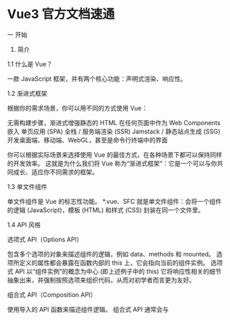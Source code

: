 # Vue3 官方文档速通

一 开始

1. 简介

1.1 什么是 Vue？

一款 JavaScript 框架，并有两个核心功能：声明式渲染、响应性。

1.2 渐进式框架

根据你的需求场景，你可以用不同的方式使用 Vue：

无需构建步骤，渐进式增强静态的 HTML
在任何页面中作为 Web Components 嵌入
单页应用 (SPA)
全栈 / 服务端渲染 (SSR)
Jamstack / 静态站点生成 (SSG)
开发桌面端、移动端、WebGL，甚至是命令行终端中的界面

你可以根据实际场景来选择使用 Vue 的最佳方式，在各种场景下都可以保持同样的开发效率。
这就是为什么我们将 Vue 称为“渐进式框架”：它是一个可以与你共同成长、适应你不同需求的框架。

1.3 单文件组件

单文件组件是 Vue 的标志性功能。
\*.vue、SFC 就是单文件组件：会将一个组件的逻辑 (JavaScript)，模板 (HTML) 和样式 (CSS) 封装在同一个文件里。

1.4 API 风格

选项式 API（Options API）

包含多个选项的对象来描述组件的逻辑，例如 data、methods 和 mounted。
选项所定义的属性都会暴露在函数内部的 this 上，它会指向当前的组件实例。
选项式 API 以“组件实例”的概念为中心 (即上述例子中的 this)
它将响应性相关的细节抽象出来，并强制按照选项来组织代码，从而对初学者而言更为友好。

组合式 API（Composition API）

使用导入的 API 函数来描述组件逻辑。
组合式 API 通常会与 <script setup> 搭配使用。<script setup> 中的导入和顶层变量/函数都能够在模板中直接使用。
组合式 API 的核心思想是直接在函数作用域内定义响应式状态变量，并将从多个函数中得到的状态组合起来处理复杂问题。
这种形式更加自由，也需要你对 Vue 的响应式系统有更深的理解才能高效使用。相应的，它的灵活性也使得组织和重用逻辑的模式变得更加强大。

综上：两种 API 是同一个底层系统所提供的两套不同的接口。选项式 API 是在组合式 API 的基础上实现的！

2. 快速上手

2.1 创建一个 Vue 应用

这一指令将会安装并执行 create-vue，它是 Vue 官方的项目脚手架工具。

```js
npm create vue@latest
```

2.2 通过 CDN 使用 Vue

通过 CDN 使用 Vue 时，不涉及“构建步骤”。这使得设置更加简单，并且可以用于增强静态的 HTML 或与后端框架集成。但是，你将无法使用单文件组件 (SFC) 语法。

下面的链接使用了全局构建版本的 Vue，该版本的所有顶层 API 都以属性的形式暴露在了全局的 Vue 对象上。这里有一个使用全局构建版本的例子：

```html
<script src="https://unpkg.com/vue@3/dist/vue.global.js"></script>

<div id="app">{{ message }}</div>

<script>
  const { createApp, ref } = Vue;

  createApp({
    setup() {
      const message = ref("Hello vue!");
      return {
        message,
      };
    },
  }).mount("#app");
</script>
```

在本文档的其余部分我们使用的主要是 ES 模块语法。现代浏览器大多都已原生支持 ES 模块。因此我们可以像这样通过 CDN 以及原生 ES 模块使用 Vue：

```html
<div id="app">{{ message }}</div>

<script type="module">
  import {
    createApp,
    ref,
  } from "https://unpkg.com/vue@3/dist/vue.esm-browser.js";

  createApp({
    setup() {
      const message = ref("Hello Vue!");
      return {
        message,
      };
    },
  }).mount("#app");
</script>
```

我们可以使用导入映射表 (Import Maps) 来告诉浏览器如何定位到导入的 vue：

```html
<script type="importmap">
  {
    "imports": {
      "vue": "https://unpkg.com/vue@3/dist/vue.esm-browser.js"
    }
  }
</script>

<div id="app">{{ message }}</div>

<script type="module">
  import { createApp, ref } from "vue";

  createApp({
    setup() {
      const message = ref("Hello Vue!");
      return {
        message,
      };
    },
  }).mount("#app");
</script>
```

随着对这份指南的逐步深入，我们可能需要将代码分割成单独的 JavaScript 文件，以便更容易管理。例如：

```html
<!-- index.html -->
<div id="app"></div>

<script type="module">
  import { createApp } from "vue";
  import MyComponent from "./my-component.js";

  createApp(MyComponent).mount("#app");
</script>
```

```js
// my-component.js
import { ref } from "vue";
export default {
  setup() {
    const count = ref(0);
    return { count };
  },
  template: `<div>count is {{ count }}</div>`,
};
```

注意：直接点击 index.html，会抛出错误，因为 ES 模块不能通过 file:// 协议工作。由于安全原因，ES 模块只能通过 http:// 协议工作。要启动一个本地的 HTTP 服务器，请先安装 Node.js，然后通过命令行在 HTML 文件所在文件夹下运行 npx serve。

二 基础

1. 创建一个 Vue 应用

1.1 应用实例

每个 Vue 应用都是通过 createApp 函数创建一个新的 应用实例：

```js
import { createApp } from "vue";

const app = createApp({
  /* 根组件选项 */
});
```

1.2 根组件

我们传入 createApp 的对象实际上是一个组件，每个应用都需要一个“根组件”，其他组件将作为其子组件。

```js
import { createApp } from "vue";
// 从一个单文件组件中导入根组件
import App from "./App.vue";

const app = createApp(App);
```

1.3 挂载应用

应用实例必须在调用了 .mount() 方法后才会渲染出来。该方法接收一个“容器”参数，可以是一个实际的 DOM 元素或是一个 CSS 选择器字符串：

```html
<div id="app"></div>
```

.mount() 方法应该始终在整个应用配置和资源注册完成后被调用。同时请注意，不同于其他资源注册方法，它的返回值是根组件实例而非应用实例。

```js
app.mount("#app");
```

根组件的模板通常是组件本身的一部分，但也可以直接通过在挂载容器内编写模板来单独提供：

当根组件没有设置 template 选项时，Vue 将自动使用容器的 innerHTML 作为模板。

DOM 内模板通常用于无构建步骤的 Vue 应用程序。它们也可以与服务器端框架一起使用，其中根模板可能是由服务器动态生成的。

```html
<div id="app">
  <button @click="count++">{{ count }}</button>
</div>
```

```js
import { createApp } from "vue";

const app = createApp({
  data() {
    return {
      count: 0,
    };
  },
});

app.mount("#app");
```

1.4 应用配置

应用实例会暴露一个 .config 对象允许我们配置一些应用级的选项，例如定义一个应用级的错误处理器，用来捕获所有子组件上的错误：

```js
app.config.errorHandler = (err) => {
  /* 处理错误 */
};
```

应用实例还提供了一些方法来注册应用范围内可用的资源，例如注册一个组件：

```js
app.component("TodoDeleteButton", TodoDeleteButton);
```

一个用于注册能够被应用内所有组件实例访问到的全局属性的对象。

```js
app.config.globalProperties.msg = "hello";
```

这使得 msg 在应用的任意组件模板上都可用，并且也可以通过任意组件实例的 this 访问到：

```js
export default {
  mounted() {
    console.log(this.msg); // 'hello'
  },
};
```

注意：确保在挂载应用实例之前完成所有应用配置！

1.5 多个应用实例

应用实例并不只限于一个。createApp API 允许你在同一个页面中创建多个共存的 Vue 应用，而且每个应用都拥有自己的用于配置和全局资源的作用域。

```js
const app1 = createApp({
  /* ... */
});
app1.mount("#container-1");

const app2 = createApp({
  /* ... */
});
app2.mount("#container-2");
```

2. 模板语法

我们能够声明式地将其组件实例的数据绑定到呈现的 DOM 上。
在底层机制中，Vue 会将模板编译成高度优化的 JavaScript 代码。结合响应式系统，当应用状态变更时，Vue 能够智能地推导出需要重新渲染的组件的最少数量，并应用最少的 DOM 操作。

2.1 文本插值

最基本的数据绑定形式是文本插值，它使用的是“Mustache”语法 (即双大括号)：

双大括号标签会被替换为相应组件实例中 msg 属性的值。

```html
<span>Message: {{ msg }}</span>
```

2.2 原始 HTML

双大括号会将数据解释为纯文本，而不是 HTML。若想插入 HTML，你需要使用 v-html 指令：

这里看到的 v-html attribute 被称为一个指令。指令由 v- 作为前缀，表明它们是一些由 Vue 提供的特殊 attribute，它们将为渲染的 DOM 应用特殊的响应式行为。

```html
<p>Using text interpolation: {{ rawHtml }}</p>
<p>Using v-html directive: <span v-html="rawHtml"></span></p>
```

安全警告：在网站上动态渲染任意 HTML 是非常危险的，因为这非常容易造成 XSS 漏洞。请仅在内容安全可信时再使用 v-html，并且永远不要使用用户提供的 HTML 内容。

2.3 Attribute 绑定

想要响应式地绑定一个 attribute，应该使用 v-bind 指令：

```html
<div v-bind:id="dynamicId"></div>
```

因为 v-bind 非常常用，所以提供了特定的简写语法：

```html
<div :id="dynamicId"></div>
```

布尔型 attribute 依据 true / false 值来决定 attribute 是否应该存在于该元素上。disabled 就是最常见的例子之一。

当 isButtonDisabled 为真值或一个空字符串 (即 <button disabled="">) 时，元素会包含这个 disabled attribute。而当其为其他假值时 attribute 将被忽略。

```html
<button :disabled="isButtonDisabled">Button</button>
```

动态绑定多个值

```js
const objectOfAttrs = {
  id: "container",
  class: "wrapper",
};
```

通过不带参数的 v-bind，你可以将它们绑定到单个元素上：

```html
<div v-bind="objectOfAttrs"></div>
```

2.4 使用 JavaScript 表达式

数据绑定都支持完整的 JavaScript 表达式，也就是一段能够被求值的 JavaScript 代码。一个简单的判断方法是是否可以合法地写在 return 后面。

```js
{{ number + 1 }}

{{ ok ? 'YES' : 'NO' }}

{{ message.split('').reverse().join('') }}

<div :id="`list-${id}`"></div>
```

可以在绑定的表达式中使用一个组件暴露的方法：

```html
<time :title="toTitleDate(date)" :datetime="date">
  {{ formatDate(date) }}
</time>
```

提示：绑定在表达式中的方法在组件每次更新时都会被重新调用，因此不应该产生任何副作用，比如改变数据或触发异步操作。

2.5 指令 Directives

指令是带有 v- 前缀的特殊 attribute。
指令 attribute 的期望值为一个 JavaScript 表达式 (除了 v-for、v-on 和 v-slot 例外)。一个指令的任务是在其表达式的值变化时响应式地更新 DOM。
以 v-if 为例：v-if 指令会基于表达式 seen 的值的真假来移除/插入该 <p> 元素

```html
<p v-if="seen">Now you see me</p>
```

某些指令会需要一个“参数”，在指令名后通过一个冒号隔开做标识。

```html
<a v-bind:href="url"> ... </a>

<!-- 简写 -->
<a :href="url"> ... </a>
```

另一个例子是 v-on 指令，它将监听 DOM 事件：这里的参数是要监听的事件名称

```html
<a v-on:click="doSomething"> ... </a>

<!-- 简写 -->
<a @click="doSomething"> ... </a>
```

同样在指令参数上也可以使用一个 JavaScript 表达式，需要包含在一对方括号内：

```html
<!--
注意，参数表达式有一些约束，
参见下面“动态参数值的限制”与“动态参数语法的限制”章节的解释
-->
<a v-bind:[attributeName]="url"> ... </a>

<!-- 简写 -->
<a :[attributeName]="url"> ... </a>
```

将一个函数绑定到动态的事件名称上：

```html
<a v-on:[eventName]="doSomething"> ... </a>

<!-- 简写 -->
<a @[eventName]="doSomething"></a>
```

修饰符是以点开头的特殊后缀，表明指令需要以一些特殊的方式被绑定。
如 .prevent 修饰符会告知 v-on 指令对触发的事件调用 event.preventDefault()：

```html
<form @submit.prevent="onSubmit">...</form>
```

3. 响应式基础

3.1 声明响应式状态

在组合式 API 中，推荐使用 ref() 函数来声明响应式状态：

```js
import { ref } from "vue";

const count = ref(0);
```

ref() 接收参数，并将其包裹在一个带有 .value 属性的 ref 对象中返回：

```js
const count = ref(0);

console.log(count); // { value: 0 }
console.log(count.value); // 0

count.value++;
console.log(count.value); // 1
```

要在组件模板中访问 ref，请从组件的 setup() 函数中声明并返回它们：

```js
import { ref } from "vue";

export default {
  setup() {
    const count = ref(0);

    function increment() {
      // 在 JavaScript 中需要 .value
      count.value++;
    }

    // 不要忘记同时暴露 increment 函数
    return {
      count,
      increment,
    };
  },
};
```

在模板中使用 ref 时，我们不需要附加 .value。ref 会自动解包 (有一些注意事项)。

你也可以直接在事件监听器中改变一个 ref：

```html
<button @click="count++">{{ count }}</button>
```

在 setup() 函数中手动暴露大量的状态和方法非常繁琐。幸运的是，我们可以通过使用单文件组件 (SFC) 来避免这种情况。我们可以使用 <script setup> 来大幅度地简化代码：

```vue
<script setup>
import { ref } from "vue";

const count = ref(0);

function increment() {
  count.value++;
}
</script>

<template>
  <button @click="increment">
    {{ count }}
  </button>
</template>
```

为什么我们需要使用带有 .value 的 ref，而不是普通的变量？需要了解 Vue 的响应式系统是如何工作的。

.value 属性给予了 Vue 一个机会来检测 ref 何时被访问或修改。在其内部，Vue 在它的 getter 中执行追踪，在它的 setter 中执行触发。从概念上讲，你可以将 ref 看作是一个像这样的对象：

另一个 ref 的好处是，与普通变量不同，你可以将 ref 传递给函数，同时保留对最新值和响应式连接的访问。

```js
// 伪代码，不是真正的实现
const myRef = {
  _value: 0,
  get value() {
    track();
    return this._value;
  },
  set value(newValue) {
    this._value = newValue;
    trigger();
  },
};
```

Ref 会使它的值具有深层响应性。这意味着即使改变嵌套对象或数组时，变化也会被检测到：

提示：也可以通过 shallow ref 来放弃深层响应性。对于浅层 ref，只有 .value 的访问会被追踪。浅层 ref 可以用于避免对大型数据的响应性开销来优化性能、或者有外部库管理其内部状态的情况。

```js
import { ref } from "vue";

const obj = ref({
  nested: { count: 0 },
  arr: ["foo", "bar"],
});

function mutateDeeply() {
  // 以下都会按照期望工作
  obj.value.nested.count++;
  obj.value.arr.push("baz");
}
```

DOM 更新时机

当你修改响应式状态时，DOM 会被自动更新。但 DOM 更新不是同步的。Vue 会在“next tick”更新周期中缓冲所有状态的修改，以确保不管进行了多少次状态修改，每个组件都只会被更新一次。

要等待 DOM 更新完成后再执行额外的代码，可以使用 nextTick() 全局 API：

```js
import { nextTick } from "vue";

async function increment() {
  count.value++;
  await nextTick();
  // 现在 DOM 已经更新了
}
```

3.2 reactive()

响应式对象是 JavaScript 代理，其行为就和普通对象一样。不同的是，Vue 能够拦截对响应式对象所有属性的访问和修改，以便进行依赖追踪和触发更新。

reactive() 将深层地转换对象：当访问嵌套对象时，它们也会被 reactive() 包装。当 ref 的值是一个对象时，ref() 也会在内部调用它。与浅层 ref 类似，这里也有一个 shallowReactive() API 可以选择退出深层响应性。

值得注意的是，reactive() 返回的是一个原始对象的 Proxy，它和原始对象是不相等的：

```js
const raw = {};
const proxy = reactive(raw);

// 代理对象和原始对象不是全等的
console.log(proxy === raw); // false
```

为保证访问代理的一致性，对同一个原始对象调用 reactive() 会总是返回同样的代理对象，而对一个已存在的代理对象调用 reactive() 会返回其本身：

```js
// 在同一个对象上调用 reactive() 会返回相同的代理
console.log(reactive(raw) === proxy); // true

// 在一个代理上调用 reactive() 会返回它自己
console.log(reactive(proxy) === proxy); // true
```

这个规则对嵌套对象也适用。依靠深层响应性，响应式对象内的嵌套对象依然是代理：

```js
const proxy = reactive({});

const raw = {};
proxy.nested = raw;

console.log(proxy.nested === raw); // false
```

reactive() API 有一些局限性,由于这些限制，我们建议使用 ref() 作为声明响应式状态的主要 API。

有限的值类型：它只能用于对象类型 (对象、数组和如 Map、Set 这样的集合类型)。它不能持有如 string、number 或 boolean 这样的原始类型。

不能替换整个对象：由于 Vue 的响应式跟踪是通过属性访问实现的，因此我们必须始终保持对响应式对象的相同引用。这意味着我们不能轻易地“替换”响应式对象，因为这样的话与第一个引用的响应性连接将丢失：

```js
let state = reactive({ count: 0 });

// 上面的 ({ count: 0 }) 引用将不再被追踪
// (响应性连接已丢失！)
state = reactive({ count: 1 });
```

对解构操作不友好：当我们将响应式对象的原始类型属性解构为本地变量时，或者将该属性传递给函数时，我们将丢失响应性连接：

```js
const state = reactive({ count: 0 });

// 当解构时，count 已经与 state.count 断开连接
let { count } = state;
// 不会影响原始的 state
count++;

// 该函数接收到的是一个普通的数字
// 并且无法追踪 state.count 的变化
// 我们必须传入整个对象以保持响应性
callSomeFunction(state.count);
```

3.3 额外的 ref 解包细节

一个 ref 会在作为响应式对象的属性被访问或修改时自动解包。换句话说，它的行为就像一个普通的属性：

```js
const count = ref(0);
const state = reactive({
  count,
});

console.log(state.count); // 0

state.count = 1;
console.log(count.value); // 1
```

如果将一个新的 ref 赋值给一个关联了已有 ref 的属性，那么它会替换掉旧的 ref：

```js
const otherCount = ref(2);

state.count = otherCount;
console.log(state.count); // 2
// 原始 ref 现在已经和 state.count 失去联系
console.log(count.value); // 1
```

与 reactive 对象不同的是，当 ref 作为响应式数组或原生集合类型(如 Map) 中的元素被访问时，它不会被解包：

```js
const books = reactive([ref("Vue 3 Guide")]);
// 这里需要 .value
console.log(books[0].value);

const map = reactive(new Map([["count", ref(0)]]));
// 这里需要 .value
console.log(map.get("count").value);
```

在模板渲染上下文中，只有顶级的 ref 属性才会被解包。

在下面的例子中，count 和 object 是顶级属性，但 object.id 不是：

```js
const count = ref(0);
const object = { id: ref(1) };
```

这个表达式按预期工作：

```html
{{ count + 1 }}
```

但这个不会

```html
{{ object.id + 1 }}
<!-- [object Object]1 -->
```

另一个需要注意的点是，如果 ref 是文本插值的最终计算值 (即 {{ }} 标签)，那么它将被解包，因此以下内容将渲染为 1：

```html
{{ object.id }}
<!-- 等价于 {{ object.id.value }}。 -->
```

4. 计算属性

4.1 基础示例

使用计算属性来描述依赖响应式状态的复杂逻辑。

computed() 方法期望接收一个 getter 函数，返回值为一个计算属性 ref。示例：

```vue
<script setup>
import { reactive, computed } from "vue";

const author = reactive({
  name: "John Doe",
  books: [
    "Vue 2 - Advanced Guide",
    "Vue 3 - Basic Guide",
    "Vue 4 - The Mystery",
  ],
});

// 一个计算属性 ref
const publishedBooksMessage = computed(() => {
  return author.books.length > 0 ? "Yes" : "No";
});
</script>

<template>
  <p>Has published books:</p>
  <span>{{ publishedBooksMessage }}</span>
</template>
```

4.2 计算属性缓存 vs 方法

计算属性值会基于其响应式依赖被缓存。相比之下，方法调用总是会在重渲染发生时再次执行函数。

这也解释了为什么下面的计算属性永远不会更新，因为 Date.now() 并不是一个响应式依赖：

```js
const now = computed(() => Date.now());
```

4.3 可写计算属性

计算属性默认是只读的。可以通过同时提供 getter 和 setter 来创建：

```vue
<script setup>
import { ref, computed } from "vue";

const firstName = ref("John");
const lastName = ref("Doe");

const fullName = computed({
  // getter
  get() {
    return firstName.value + " " + lastName.value;
  },
  // setter
  set(newValue) {
    // 注意：我们这里使用的是解构赋值语法
    [firstName.value, lastName.value] = newValue.split(" ");
  },
});
</script>
```

4.4 最佳实践

计算属性的 getter 应只做计算而没有任何其他的副作用，这一点非常重要，请务必牢记。举例来说，不要在 getter 中做异步请求或者更改 DOM！

计算属性返回的值是派生状态。可以把它看作是一个“临时快照”，每当源状态发生变化时，就会创建一个新的快照。更改快照是没有意义的，因此计算属性的返回值应该被视为只读的，并且永远不应该被更改——应该更新它所依赖的源状态以触发新的计算。

5. 类与样式绑定

5.1 绑定 HTML class

我们可以给 :class (v-bind:class 的缩写) 传递一个对象来动态切换 class：

```html
<div :class="{ active: isActive }"></div>
```

绑定的对象并不一定需要写成内联字面量的形式，也可以直接绑定一个对象：

```js
const classObject = reactive({
  active: true,
  "text-danger": false,
});
```

```vue
<div :class="classObject"></div>
```

我们可以给 :class 绑定一个数组来渲染多个 CSS class：

```js
const activeClass = ref("active");
const errorClass = ref("text-danger");
```

```vue
<div :class="[activeClass, errorClass]"></div>
```

如果你也想在数组中有条件地渲染某个 class，你可以使用三元表达式：

```vue
<div :class="[isActive ? activeClass : '', errorClass]"></div>
<!-- 等于 -->
<div :class="[{ active: isActive }, errorClass]"></div>
```

如果你的组件有多个根元素，你将需要指定哪个根元素来接收这个 class。你可以通过组件的 $attrs 属性来实现指定：

```vue
<!-- MyComponent 模板使用 $attrs 时 -->
<p :class="$attrs.class">Hi!</p>
<span>This is a child component</span>
```

```vue
<MyComponent class="baz" />
```

```vue
<p class="baz">Hi!</p>
<span>This is a child component</span>
```

5.2 绑定内联样式

:style 支持绑定 JavaScript 对象值，对应的是 HTML 元素的 style 属性：

```js
const activeColor = ref("red");
const fontSize = ref(30);
```

```vue
<div :style="{ color: activeColor, fontSize: fontSize + 'px' }"></div>
```

直接绑定一个样式对象通常是一个好主意，这样可以使模板更加简洁：

```js
const styleObject = reactive({
  color: "red",
  fontSize: "13px",
});
```

```vue
<div :style="styleObject"></div>
```

我们还可以给 :style 绑定一个包含多个样式对象的数组。这些对象会被合并后渲染到同一元素上：

```vue
<div :style="[baseStyles, overridingStyles]"></div>
```

6. 条件渲染

6.1 v-if、v-else、v-else-if

v-if 指令用于条件性地渲染一块内容。这块内容只会在指令的表达式返回真值时才被渲染。

```vue
<h1 v-if="awesome">Vue is awesome!</h1>
```

你也可以使用 v-else 为 v-if 添加一个“else 区块”。

一个 v-else 元素必须跟在一个 v-if 或者 v-else-if 元素后面，否则它将不会被识别。

```vue
<button @click="awesome = !awesome">Toggle</button>

<h1 v-if="awesome">Vue is awesome!</h1>
<h1 v-else>Oh no 😢</h1>
```

v-else-if 提供的是相应于 v-if 的“else if 区块”。它可以连续多次重复使用：

和 v-else 类似，一个使用 v-else-if 的元素必须紧跟在一个 v-if 或一个 v-else-if 元素后面。

```vue
<div v-if="type === 'A'">
  A
</div>
<div v-else-if="type === 'B'">
  B
</div>
<div v-else-if="type === 'C'">
  C
</div>
<div v-else>
  Not A/B/C
</div>
```

如果我们想要切换不止一个元素呢？在这种情况下我们可以在一个 <template> 元素上使用 v-if，这只是一个不可见的包装器元素，最后渲染的结果并不会包含这个 <template> 元素。

v-else 和 v-else-if 也可以在 <template> 上使用。

```vue
<template v-if="ok">
  <h1>Title</h1>
  <p>Paragraph 1</p>
  <p>Paragraph 2</p>
</template>
```

6.2 v-show

另一个可以用来按条件显示一个元素的指令是 v-show。其用法基本一样。

不同之处在于 v-show 会在 DOM 渲染中保留该元素；v-show 仅切换了该元素上名为 display 的 CSS 属性。

v-show 不支持在 <template> 元素上使用，也不能和 v-else 搭配使用。

6.3 v-if vs v-show

v-if 是“真实的”按条件渲染，因为它确保了在切换时，条件区块内的事件监听器和子组件都会被销毁与重建。

v-if 也是惰性的：如果在初次渲染时条件值为 false，则不会做任何事。条件区块只有当条件首次变为 true 时才被渲染。

相比之下，v-show 简单许多，元素无论初始条件如何，始终会被渲染，只有 CSS display 属性会被切换。

总的来说，v-if 有更高的切换开销，而 v-show 有更高的初始渲染开销。因此，如果需要频繁切换，则使用 v-show 较好；如果在运行时绑定条件很少改变，则 v-if 会更合适。

6.3 v-if 和 v-for

同时使用 v-if 和 v-for 是不推荐的，因为这样二者的优先级不明显。

当 v-if 和 v-for 同时存在于一个元素上的时候，v-if 会首先被执行。

7. 列表渲染

7.1 v-for

使用 v-for 指令基于一个数组来渲染一个列表。

```js
const parentMessage = ref("Parent");
const items = ref([{ message: "Foo" }, { message: "Bar" }]);
```

```vue
<li v-for="(item, index) in items">
  {{ parentMessage }} - {{ index }} - {{ item.message }}
</li>
```

你也可以使用 of 作为分隔符来替代 in，这更接近 JavaScript 的迭代器语法：

```vue
<div v-for="item of items"></div>
```

7.2 v-for 与对象

你也可以使用 v-for 来遍历一个对象的所有属性。遍历的顺序会基于对该对象调用 Object.keys() 的返回值来决定。

```js
const myObject = reactive({
  title: "How to do lists in Vue",
  author: "Jane Doe",
  publishedAt: "2016-04-10",
});
```

```vue
<!-- 第二个参数表示属性名,第三个参数表示位置索引 -->
<li v-for="(value, key, index) in myObject">
  {{ index }}. {{ key }}: {{ value }}
</li>
```

7.3 在 v-for 里使用范围值

v-for 可以直接接受一个整数值。在这种用例中，会将该模板基于 1...n 的取值范围重复多次。

注意此处 n 的初值是从 1 开始而非 0。

```vue
<span v-for="n in 10">{{ n }}</span>
```

7.4 <template> 上的 v-for

```html
<ul>
  <template v-for="item in items">
    <li>{{ item.msg }}</li>
    <li class="divider" role="presentation"></li>
  </template>
</ul>
```

7.5 v-for 与 v-if

当它们同时存在于一个节点上时，v-if 比 v-for 的优先级更高。这意味着 v-if 的条件将无法访问到 v-for 作用域内定义的变量别名：

```html
<!--
 这会抛出一个错误，因为属性 todo 此时
 没有在该实例上定义
-->
<li v-for="todo in todos" v-if="!todo.isComplete">{{ todo.name }}</li>
```

在外新包装一层 <template> 再在其上使用 v-for 可以解决这个问题 (这也更加明显易读)：

```html
<template v-for="todo in todos">
  <li v-if="!todo.isComplete">{{ todo.name }}</li>
</template>
```

7.6 通过 key 管理状态

Vue 默认按照“就地更新”的策略来更新通过 v-for 渲染的元素列表。当数据项的顺序改变时，Vue 不会随之移动 DOM 元素的顺序，而是就地更新每个元素，确保它们在原本指定的索引位置上渲染。

默认模式是高效的，但只适用于列表渲染输出的结果不依赖子组件状态或者临时 DOM 状态 (例如表单输入值) 的情况。

为了给 Vue 一个提示，以便它可以跟踪每个节点的标识，从而重用和重新排序现有的元素，你需要为每个元素对应的块提供一个唯一的 key attribute。

推荐在任何可行的时候为 v-for 提供一个 key attribute。

key 绑定的值期望是一个基础类型的值，例如字符串或 number 类型。不要用对象作为 v-for 的 key。

```html
<div v-for="item in items" :key="item.id">
  <!-- 内容 -->
</div>
```

7.7 数组变化侦测

Vue 能够侦听响应式数组的变更方法，并在它们被调用时触发相关的更新。这些变更方法包括：push()，pop()，shift()，unshift()，splice()，sort()，reverse()。

不可变 (immutable) 方法，例如 filter()，concat() 和 slice()，这些都不会更改原数组，而总是返回一个新数组。

7.8 展示过滤或排序后的结果

有时，我们希望显示数组经过过滤或排序后的内容，而不实际变更或重置原始数据。在这种情况下，你可以创建返回已过滤或已排序数组的计算属性。

```js
const numbers = ref([1, 2, 3, 4, 5]);

const evenNumbers = computed(() => {
  return numbers.value.filter((n) => n % 2 === 0);
});
```

```html
<li v-for="n in evenNumbers">{{ n }}</li>
```

8. 事件处理

8.1 监听事件

使用 v-on 指令 (简写为 @) 来监听 DOM 事件

内联事件处理器：事件被触发时执行的内联 JavaScript 语句 (与 onclick 类似)。

方法事件处理器：一个指向组件上定义的方法的属性名或是路径。

8.2 内联事件处理器

```js
const count = ref(0);
```

```html
<button @click="count++">Add 1</button>
```

8.3 方法事件处理器

```js
const name = ref("Vue.js");

function greet(event) {
  alert(`Hello ${name.value}!`);
  // `event` 是 DOM 原生事件
  if (event) {
    alert(event.target.tagName);
  }
}
```

```html
<!-- `greet` 是上面定义过的方法名 -->
<button @click="greet">Greet</button>
```

模板编译器会通过检查 v-on 的值是否是合法的 JavaScript 标识符或属性访问路径来断定是何种形式的事件处理器。举例来说，foo、foo.bar 和 foo['bar'] 会被视为方法事件处理器，而 foo() 和 count++ 会被视为内联事件处理器。

8.4 在内联处理器中调用方法

允许我们向方法传入自定义参数以代替原生事件：

```js
function say(message) {
  alert(message);
}
```

```html
<button @click="say('hello')">Say hello</button>
<button @click="say('bye')">Say bye</button>
```

8.5 在内联事件处理器中访问事件参数

在内联事件处理器中访问原生 DOM 事件。向该处理器方法传入一个特殊的 $event 变量，或者使用内联箭头函数：

```html
<!-- 使用特殊的 $event 变量 -->
<button @click="warn('Form cannot be submitted yet.', $event)">Submit</button>

<!-- 使用内联箭头函数 -->
<button @click="(event) => warn('Form cannot be submitted yet.', event)">
  Submit
</button>
```

```js
function warn(message, event) {
  // 这里可以访问原生事件
  if (event) {
    event.preventDefault();
  }
  alert(message);
}
```

8.6 事件修饰符

在处理事件时调用 event.preventDefault() 或 event.stopPropagation() 是很常见的。尽管我们可以直接在方法内调用，但如果方法能更专注于数据逻辑而不用去处理 DOM 事件的细节会更好。

为解决这一问题，Vue 为 v-on 提供了事件修饰符。修饰符是用 . 表示的指令后缀，包含以下这些：.stop，.prevent，.self，.capture，.once，.passive

```html
<!-- 单击事件将停止传递 -->
<a @click.stop="doThis"></a>

<!-- 提交事件将不再重新加载页面 -->
<form @submit.prevent="onSubmit"></form>

<!-- 修饰语可以使用链式书写 -->
<a @click.stop.prevent="doThat"></a>

<!-- 也可以只有修饰符 -->
<form @submit.prevent></form>

<!-- 仅当 event.target 是元素本身时才会触发事件处理器 -->
<!-- 例如：事件处理器不来自子元素 -->
<div @click.self="doThat">...</div>
```

.capture、.once 和 .passive 修饰符与原生 addEventListener 事件相对应：

```html
<!-- 添加事件监听器时，使用 `capture` 捕获模式 -->
<!-- 例如：指向内部元素的事件，在被内部元素处理前，先被外部处理 -->
<div @click.capture="doThis">...</div>

<!-- 点击事件最多被触发一次 -->
<a @click.once="doThis"></a>

<!-- 滚动事件的默认行为 (scrolling) 将立即发生而非等待 `onScroll` 完成 -->
<!-- 以防其中包含 `event.preventDefault()` -->
<!-- .passive 修饰符一般用于触摸事件的监听器，可以用来改善移动端设备的滚屏性能。 -->
<div @scroll.passive="onScroll">...</div>
```

8.7 按键修饰符

.enter，.tab，.delete (捕获“Delete”和“Backspace”两个按键)，.esc，.space，.up，.down，.left，.right

```html
<!-- 仅在 `key` 为 `Enter` 时调用 `submit` -->
<input @keyup.enter="submit" />
```

9.  表单输入绑定

前端处理表单时，手动连接值绑定和更改事件监听器可能会很麻烦：

```html
<input :value="text" @input="event => text = event.target.value" />
```

v-model 指令帮我们简化了这一步骤：

```html
<input v-model="text" />
```

v-model 可根据所使用的元素自动使用对应的 DOM 属性和事件组合：

```docs
文本类型的 <input> 和 <textarea> 元素会绑定 value property 并侦听 input 事件；
<input type="checkbox"> 和 <input type="radio"> 会绑定 checked property 并侦听 change 事件；
<select> 会绑定 value property 并侦听 change 事件。
```

9.1 基本用法

```html
<!-- 文本 -->
<input v-model="message" placeholder="edit me" />

<!-- 多行文本 -->
<textarea v-model="message" placeholder="add multiple lines"></textarea>

<!-- 复选框 -->
<input type="checkbox" id="checkbox" v-model="checked" />

<!-- 单选按钮 -->
<input type="radio" id="one" value="One" v-model="picked" />

<!-- 选择器 -->
<select v-model="selected">
  <option disabled value="">Please select one</option>
  <option>A</option>
  <option>B</option>
  <option>C</option>
</select>
```

9.2 值绑定

```html
<!-- 复选框 -->
<!-- true-value 和 false-value 是 Vue 特有的 attributes，仅支持和 v-model 配套使用。 -->
<input type="checkbox" v-model="toggle" true-value="yes" false-value="no" />

<!-- 单选按钮 -->
<!-- pick 会在第一个按钮选中时被设为 first，在第二个按钮选中时被设为 second。 -->
<input type="radio" v-model="pick" :value="first" />
<input type="radio" v-model="pick" :value="second" />

<!-- 选择器选项 -->
<!-- v-model 同样也支持非字符串类型的值绑定！在上面这个例子中，当某个选项被选中，selected 会被设为该对象字面量值 { number: 123 }。 -->
<select v-model="selected">
  <!-- 内联对象字面量 -->
  <option :value="{ number: 123 }">123</option>
</select>
```

9.3 修饰符

```html
<!-- .lazy -->
<!-- 在 "change" 事件后同步更新而不是 "input" -->
<input v-model.lazy="msg" />

<!-- .number -->
<!-- 让用户输入自动转换为数字 -->
<input v-model.number="age" />

<!-- .trim -->
<!-- 默认自动去除用户输入内容中两端的空格 -->
<input v-model.trim="msg" />
```

10. 生命周期

Vue 组件实例在创建时的初始化步骤，比如数据侦听，编译模板，挂载实例到 DOM，以及在数据改变时更新 DOM。
在此过程中，它也会运行被称为生命周期钩子的函数，让开发者有机会在特定阶段运行自己的代码。

10.1 注册周期钩子

最常用的是 onMounted、onUpdated 和 onUnmounted

```html
<script setup>
  import { onMounted, onUpdated, onUnmounted } from "vue";

  // onMounted 钩子可以用来在组件完成初始渲染并创建 DOM 节点后运行代码：
  onMounted(() => {
    console.log(`the component is now mounted.`);
  });

  // 在组件因为响应式状态变更而更新其 DOM 树之后调用。
  onUpdated(() => {
    // 文本内容应该与当前的 `count.value` 一致
    console.log(document.getElementById("count").textContent);
  });

  // 在组件实例被卸载之后调用。
  let intervalId;
  onMounted(() => {
    intervalId = setInterval(() => {
      // ...
    });
  });
  onUnmounted(() => clearInterval(intervalId));
</script>
```

11. 侦听器

11.1 基本示例

```html
<script setup>
  import { ref, watch } from "vue";

  const question = ref("");
  const answer = ref("Questions usually contain a question mark. ;-)");
  const loading = ref(false);

  // 可以直接侦听一个 ref
  watch(question, async (newQuestion, oldQuestion) => {
    if (newQuestion.includes("?")) {
      loading.value = true;
      answer.value = "Thinking...";
      try {
        const res = await fetch("https://yesno.wtf/api");
        answer.value = (await res.json()).answer;
      } catch (error) {
        answer.value = "Error! Could not reach the API. " + error;
      } finally {
        loading.value = false;
      }
    }
  });
</script>

<template>
  <p>
    Ask a yes/no question:
    <input v-model="question" :disabled="loading" />
  </p>
  <p>{{ answer }}</p>
</template>
```

watch 的第一个参数可以是不同形式的“数据源”：它可以是一个 ref (包括计算属性)、一个响应式对象、一个 getter 函数、或多个数据源组成的数组：

```js
const x = ref(0);
const y = ref(0);

// 单个 ref
watch(x, (newX) => {
  console.log(`x is ${newX}`);
});

// getter 函数
watch(
  () => x.value + y.value,
  (sum) => {
    console.log(`sum of x + y is: ${sum}`);
  }
);

// 多个来源组成的数组
watch([x, () => y.value], ([newX, newY]) => {
  console.log(`x is ${newX} and y is ${newY}`);
});
```

注意，你不能直接侦听响应式对象的属性值，例如:

```js
const obj = reactive({ count: 0 });

// 错误，因为 watch() 得到的参数是一个 number
watch(obj.count, (count) => {
  console.log(`count is: ${count}`);
});
```

这里需要用一个返回该属性的 getter 函数：

```js
// 提供一个 getter 函数
watch(
  () => obj.count,
  (count) => {
    console.log(`count is: ${count}`);
  }
);
```

11.2 深层侦听器

直接给 watch() 传入一个响应式对象，会隐式地创建一个深层侦听器——该回调函数在所有嵌套的变更时都会被触发：

```js
const obj = reactive({ count: 0 });

watch(obj, (newValue, oldValue) => {
  // 在嵌套的属性变更时触发
  // 注意：`newValue` 此处和 `oldValue` 是相等的
  // 因为它们是同一个对象！
});

obj.count++;
```

11.3 即时回调的侦听器

watch 默认是懒执行的：仅当数据源变化时，才会执行回调。但在某些场景中，我们希望在创建侦听器时，立即执行一遍回调。举例来说，我们想请求一些初始数据，然后在相关状态更改时重新请求数据。

```js
watch(
  source,
  (newValue, oldValue) => {
    // 立即执行，且当 `source` 改变时再次执行
  },
  { immediate: true }
);
```

11.4 watchEffect()

侦听器的回调使用与源完全相同的响应式状态是很常见的。如下：

```js
const todoId = ref(1);
const data = ref(null);

watch(
  todoId,
  async () => {
    const response = await fetch(
      `https://jsonplaceholder.typicode.com/todos/${todoId.value}`
    );
    data.value = await response.json();
  },
  { immediate: true }
);
```

可以用 watchEffect 函数 来简化上面的代码。

```js
watchEffect(async () => {
  const response = await fetch(
    `https://jsonplaceholder.typicode.com/todos/${todoId.value}`
  );
  data.value = await response.json();
});
```

11.5 回调的触发时机

当你更改了响应式状态，它可能会同时触发 Vue 组件更新和侦听器回调。

默认情况下，用户创建的侦听器回调，都会在 Vue 组件更新之前被调用。这意味着你在侦听器回调中访问的 DOM 将是被 Vue 更新之前的状态。

如果想在侦听器回调中能访问被 Vue 更新之后的 DOM，你需要指明 flush: 'post' 选项：

```js
watch(source, callback, {
  flush: "post",
});

watchEffect(callback, {
  flush: "post",
});
```

后置刷新的 watchEffect() 有个更方便的别名 watchPostEffect()：

```js
import { watchPostEffect } from "vue";

watchPostEffect(() => {
  /* 在 Vue 更新后执行 */
});
```

11.6 停止侦听器

要手动停止一个侦听器，请调用 watch 或 watchEffect 返回的函数：

```js
const unwatch = watchEffect(() => {});

// ...当该侦听器不再需要时
unwatch();
```

注意，需要异步创建侦听器的情况很少，请尽可能选择同步创建。如果需要等待一些异步数据，你可以使用条件式的侦听逻辑：

```js
// 需要异步请求得到的数据
const data = ref(null);

watchEffect(() => {
  if (data.value) {
    // 数据加载后执行某些操作...
  }
});
```

12. 模板引用

当我们需要直接访问底层 DOM 元素。我们可以使用特殊的 ref attribute：

ref 是一个特殊的 attribute，它允许我们在一个特定的 DOM 元素或子组件实例被挂载后，获得对它的直接引用。这可能很有用，比如说在组件挂载时将焦点设置到一个 input 元素上，或在一个元素上初始化一个第三方库。

```html
<input ref="input" />
```

12.1 访问模板引用

为了通过组合式 API 获得该模板引用，我们需要声明一个同名的 ref：

```html
<script setup>
  import { ref, onMounted } from "vue";

  // 声明一个 ref 来存放该元素的引用
  // 必须和模板里的 ref 同名
  const input = ref(null);

  onMounted(() => {
    input.value.focus();
  });
</script>

<template>
  <input ref="input" />
</template>
```

注意，你只可以在组件挂载后才能访问模板引用。如果你想在模板中的表达式上访问 input，在初次渲染时会是 null。这是因为在初次渲染前这个元素还不存在呢！

如果你需要侦听一个模板引用 ref 的变化，确保考虑到其值为 null 的情况：

```js
watchEffect(() => {
  if (input.value) {
    input.value.focus();
  } else {
    // 此时还未挂载，或此元素已经被卸载（例如通过 v-if 控制）
  }
});
```

12.2 v-for 中的模板引用

当在 v-for 中使用模板引用时，对应的 ref 中包含的值是一个数组，它将在元素被挂载后包含对应整个列表的所有元素：

```html
<script setup>
  import { ref, onMounted } from "vue";

  const list = ref([
    /* ... */
  ]);

  const itemRefs = ref([]);

  onMounted(() => console.log(itemRefs.value));
</script>

<template>
  <ul>
    <li v-for="item in list" ref="itemRefs">{{ item }}</li>
  </ul>
</template>
```

12.3 函数模板引用

除了使用字符串值作名字，ref attribute 还可以绑定为一个函数，会在每次组件更新时都被调用。该函数会收到元素引用作为其第一个参数：

注意我们这里需要使用动态的 :ref 绑定才能够传入一个函数。当绑定的元素被卸载时，函数也会被调用一次，此时的 el 参数会是 null。你当然也可以绑定一个组件方法而不是内联函数。

```html
<input :ref="(el) => { /* 将 el 赋值给一个数据属性或 ref 变量 */ }" />
```

12.4 组件上的 ref

如果一个子组件使用的是选项式 API 或没有使用 <script setup>，被引用的组件实例和该子组件的 this 完全一致，这意味着父组件对子组件的每一个属性和方法都有完全的访问权。

使用了 <script setup> 的组件是默认私有的：一个父组件无法访问到一个使用了 <script setup> 的子组件中的任何东西，除非子组件在其中通过 defineExpose 宏显式暴露：

当父组件通过模板引用获取到了该组件的实例时，得到的实例类型为 { a: number, b: number }

```html
<script setup>
  import { ref } from "vue";

  const a = 1;
  const b = ref(2);

  // 像 defineExpose 这样的编译器宏不需要导入
  defineExpose({
    a,
    b,
  });
</script>
```

13. 组件基础

组件允许我们将 UI 划分为独立的、可重用的部分，并且可以对每个部分进行单独的思考。

13.1 定义一个组件

当使用构建步骤时，一个单独的 .vue 文件被叫做单文件组件 (简称 SFC)：

```html
<script setup>
  import { ref } from "vue";

  const count = ref(0);
</script>

<template>
  <button @click="count++">You clicked me {{ count }} times.</button>
</template>
```

当不使用构建步骤时，一个 Vue 组件以一个包含 Vue 特定选项的 JavaScript 对象来定义：

```js
import { ref } from "vue";

export default {
  setup() {
    const count = ref(0);
    return { count };
  },
  template: `
    <button @click="count++">
      You clicked me {{ count }} times.
    </button>`,
  // 也可以针对一个 DOM 内联模板：
  // template: '#my-template-element'
};
```

13.2 使用组件

每一个组件都维护着自己的状态，这是因为每当你使用一个组件，就创建了一个新的实例。

通过 <script setup>，导入的组件都在模板中直接可用。

```vue
<script setup>
import ButtonCounter from "./ButtonCounter.vue";
</script>

<template>
  <h1>Here is a child component!</h1>
  <ButtonCounter />
</template>
```

在单文件组件中，推荐为子组件使用 PascalCase 的标签名，以此来和原生的 HTML 元素作区分。

```vue
<ButtonCounter />
```

在 DOM 中书写模板 (例如原生 <template> 元素的内容)，模板的编译需要遵从浏览器中 HTML 的解析行为。需要使用 kebab-case 形式并显式地关闭这些组件的标签。

```html
<button-counter></button-counter>
```

13.3 传递 props

相同的组件，展示不同的数据，就会使用到 props。

Props 是一种特别的 attributes，在组件上声明注册，要用到 defineProps 宏：

```vue
<!-- BlogPost.vue -->
<script setup>
defineProps(["title"]);
</script>

<template>
  <h4>{{ title }}</h4>
</template>
```

defineProps 是一个仅 <script setup> 中可用的编译宏命令，并不需要显式地导入。defineProps 会返回一个对象，其中包含了可以传递给组件的所有 props：

```js
const props = defineProps(["title"]);
console.log(props.title);
```

如果你没有使用 <script setup>，props 必须以 props 选项的方式声明，props 对象会作为 setup() 函数的第一个参数被传入：

```js
export default {
  props: ["title"],
  setup(props) {
    console.log(props.title);
  },
};
```

13.4 监听事件

子组件可以通过调用内置的 $emit 方法，通过传入事件名称来抛出一个事件：

```vue
<!-- BlogPost.vue, 省略了 <script> -->
<template>
  <div class="blog-post">
    <h4>{{ title }}</h4>
    <button @click="$emit('enlarge-text')">Enlarge text</button>
  </div>
</template>
```

我们可以通过 defineEmits 宏来声明需要抛出的事件：

```vue
<!-- BlogPost.vue -->
<script setup>
defineProps(["title"]);
defineEmits(["enlarge-text"]);
</script>
```

和 defineProps 类似，defineEmits 仅可用于 <script setup> 之中，并且不需要导入，它返回一个等同于 $emit 方法的 emit 函数。它可以被用于在组件的 <script setup> 中抛出事件，因为此处无法直接访问 $emit：

```vue
<script setup>
const emit = defineEmits(["enlarge-text"]);

emit("enlarge-text");
</script>
```

如果你没有在使用 <script setup>，你可以通过 emits 选项定义组件会抛出的事件。你可以从 setup() 函数的第二个参数，即 setup 上下文对象上访问到 emit 函数：

```js
export default {
  emits: ["enlarge-text"],
  setup(props, ctx) {
    ctx.emit("enlarge-text");
  },
};
```

13.5 通过插槽来分配内容

一些情况下我们会希望能和 HTML 元素一样向组件中传递内容：

```vue
<AlertBox> Something bad happened. </AlertBox>
```

可以通过 Vue 的自定义 <slot> 元素来实现：

```vue
<template>
  <div class="alert-box">
    <strong>This is an Error for Demo Purposes</strong>
    <slot />
  </div>
</template>

<style scoped>
.alert-box {
  /* ... */
}
</style>
```

13.6 动态组件

有些场景会需要在两个组件间来回切换，比如 Tab 界面：

当使用 <component :is="..."> 来在多个组件间作切换时，被切换掉的组件会被卸载。我们可以通过 <KeepAlive> 组件强制被切换掉的组件仍然保持“存活”的状态。

```vue
<!-- currentTab 改变时组件也改变 -->
<component :is="tabs[currentTab]"></component>
```

三 深入组件

1. 注册

1.1 全局注册

使用 .component() 方法，让组件在全局可用。

```js
import { createApp } from "vue";

const app = createApp({});

app.component(
  // 注册的名字
  "MyComponent",
  // 组件的实现
  {
    /* ... */
  }
);
```

.component() 方法可以被链式调用：

```js
app
  .component("ComponentA", ComponentA)
  .component("ComponentB", ComponentB)
  .component("ComponentC", ComponentC);
```

注意：全局注册虽然很方便，但有以下几个问题：1. 如果你全局注册了一个组件，即使它并没有被实际使用，它仍然会出现在打包后的 JS 文件中。2. 全局注册使依赖关系变得不那么明确。不太容易定位子组件的实现。

1.2 局部注册

在使用 <script setup> 的单文件组件中，导入的组件可以直接在模板中使用，无需注册：

```vue
<script setup>
import ComponentA from "./ComponentA.vue";
</script>

<template>
  <ComponentA />
</template>
```

如果没有使用 <script setup>，则需要使用 components 选项来显式注册：

```js
import ComponentA from "./ComponentA.js";

export default {
  components: {
    ComponentA,
  },
  setup() {
    // ...
  },
};
```

1.3 组件名格式

使用 PascalCase 作为组件名的注册格式。

2. Props

2.1 Props 声明

显示声明 props，用以区分 props 和透传 attribute

在 <script setup> 中，使用 defineProps() 宏来声明：

```vue
<script setup>
const props = defineProps(["foo"]);

console.log(props.foo);
</script>
```

在没有 <script setup> 中，使用 props 选项来声明：

```js
export default {
  props: ["foo"],
  setup(props) {
    // setup() 接收 props 作为第一个参数
    console.log(props.foo);
  },
};
```

可以使用对象的形式声明 prop：

```js
// 使用 <script setup>
defineProps({
  title: String,
  likes: Number,
});
```

```js
// 非 <script setup>
export default {
  props: {
    title: String,
    likes: Number,
  },
};
```

2.2 传递 prop 的细节

如果一个 prop 的名字很长，应使用 camelCase 形式

```js
defineProps({
  greetingMessage: String,
});
```

向子组件传递 props 时，通常会将其写为 kebab-case 形式

```vue
<MyComponent greeting-message="hello" />
```

传递不同类型的值

```vue
<!-- 虽然 `42` 是个常量，我们还是需要使用 v-bind -->
<!-- 因为这是一个 JavaScript 表达式而不是一个字符串 -->
<BlogPost :likes="42" />

<!-- 根据一个变量的值动态传入 -->
<BlogPost :likes="post.likes" />

<!-- 仅写上 prop 但不传值，会隐式转换为 `true` -->
<BlogPost is-published />

<!-- 虽然 `false` 是静态的值，我们还是需要使用 v-bind -->
<!-- 因为这是一个 JavaScript 表达式而不是一个字符串 -->
<BlogPost :is-published="false" />

<!-- 根据一个变量的值动态传入 -->
<BlogPost :is-published="post.isPublished" />

<!-- 虽然这个数组是个常量，我们还是需要使用 v-bind -->
<!-- 因为这是一个 JavaScript 表达式而不是一个字符串 -->
<BlogPost :comment-ids="[234, 266, 273]" />

<!-- 根据一个变量的值动态传入 -->
<BlogPost :comment-ids="post.commentIds" />

<!-- 虽然这个对象字面量是个常量，我们还是需要使用 v-bind -->
<!-- 因为这是一个 JavaScript 表达式而不是一个字符串 -->
<!-- <BlogPost
  :author="{
    name: 'Veronica',
    company: 'Veridian Dynamics',
  }"
/> -->
```

一个对象绑定多个 prop

```js
const post = {
  id: 1,
  title: "My Journey with Vue",
};
```

```vue
<BlogPost v-bind="post" />
<!-- 等价于： -->
<BlogPost :id="post.id" :title="post.title" />
```

2.3 单向数据流

所有的 props 都遵循着单向绑定原则，若你在子组件中去更改一个 prop，Vue 会在控制台上向你抛出警告

两个场景可能导致你想要修改 prop：1.prop 被用于传入初始值；而子组件想在之后将其作为一个局部数据属性。2. 需要对传入的 prop 值做进一步的转换。

2.4 Prop 校验

```js
defineProps({
  // 基础类型检查
  // （给出 `null` 和 `undefined` 值则会跳过任何类型检查）
  propA: Number,
  // 多种可能的类型
  propB: [String, Number],
  // 必传，且为 String 类型
  propC: {
    type: String,
    required: true,
  },
  // Number 类型的默认值
  propD: {
    type: Number,
    default: 100,
  },
  // 对象类型的默认值
  propE: {
    type: Object,
    // 对象或数组的默认值
    // 必须从一个工厂函数返回。
    // 该函数接收组件所接收到的原始 prop 作为参数。
    default(rawProps) {
      return { message: "hello" };
    },
  },
  // 自定义类型校验函数
  propF: {
    validator(value) {
      // The value must match one of these strings
      return ["success", "warning", "danger"].includes(value);
    },
  },
  // 函数类型的默认值
  propG: {
    type: Function,
    // 不像对象或数组的默认，这不是一个
    // 工厂函数。这会是一个用来作为默认值的函数
    default() {
      return "Default function";
    },
  },
});
```

也可以用自定义的类或者构造函数去验证，校验 author prop 的值是否是 Person 类的一个实例。

```js
class Person {
  constructor(firstName, lastName) {
    this.firstName = firstName;
    this.lastName = lastName;
  }
}

defineProps({
  author: Person,
});
```

2.5 Boolean 类型转换

```vue
<!-- 等同于传入 :disabled="true" -->
<MyComponent disabled />

<!-- 等同于传入 :disabled="false" -->
<MyComponent />
```

3. 事件

3.1 触发与监听事件

在组件的模板表达式中，可以直接使用 $emit 方法触发自定义事件

```vue
<!-- MyComponent -->
<button @click="$emit('someEvent')">click me</button>
```

父组件通过@来监听事件：

```vue
<MyComponent @some-event="callback" />
```

3.2 事件参数

```vue
<button @click="$emit('increaseBy', 1)">
  Increase by 1
</button>
```

```vue
<!-- <MyButton @increase-by="(n) => (count += n)" /> -->
```

3.3 声明触发的事件

通过 defineEmits() 宏来声明要触发的事件：

```vue
<script setup>
defineEmits(["inFocus", "submit"]);
</script>
```

在 <template> 中使用的 $emit 方法不能在组件的 <script setup> 部分中使用，但 defineEmits() 会返回一个相同作用的函数供我们使用：

defineEmits() 宏不能在子函数中使用。它必须直接放置在 <script setup> 的顶级作用域下。

```vue
<script setup>
const emit = defineEmits(["inFocus", "submit"]);

function buttonClick() {
  emit("submit");
}
</script>
```

如果你显式地使用了 setup 函数而不是 <script setup>，则事件需要通过 emits 选项来定义

```js
export default {
  emits: ["inFocus", "submit"],
  setup(props, ctx) {
    ctx.emit("submit");
  },
};
```

3.4 事件校验

要为事件添加校验，那么事件可以被赋值为一个函数，接受的参数就是抛出事件时传入 emit 的内容，返回一个布尔值来表明事件是否合法。

```vue
<script setup>
const emit = defineEmits({
  // 没有校验
  click: null,

  // 校验 submit 事件
  submit: ({ email, password }) => {
    if (email && password) {
      return true;
    } else {
      console.warn("Invalid submit event payload!");
      return false;
    }
  },
});

function submitForm(email, password) {
  emit("submit", { email, password });
}
</script>
```

4. 组件 v-model

v-model 在原生元素上的用法

```vue
<input v-model="searchText" />
<!-- 展开 -->
<input :value="searchText" @input="searchText = $event.target.value" />
```

v-model 在组件上的用法

```vue
<!-- <CustomInput
  :model-value="searchText"
  @update:model-value="newValue => searchText = newValue"
/> -->
```

```vue
<!-- CustomInput.vue -->
<script setup>
defineProps(["modelValue"]);
defineEmits(["update:modelValue"]);
</script>

<template>
  <input
    :value="modelValue"
    @input="$emit('update:modelValue', $event.target.value)"
  />
</template>
```

```vue
<CustomInput v-model="searchText" />
```

```vue
<!-- CustomInput.vue -->
<script setup>
import { computed } from "vue";

const props = defineProps(["modelValue"]);
const emit = defineEmits(["update:modelValue"]);

const value = computed({
  get() {
    return props.modelValue;
  },
  set(value) {
    emit("update:modelValue", value);
  },
});
</script>

<template>
  <input v-model="value" />
</template>
```

4.1 v-model 的参数

```vue
<MyComponent v-model:title="bookTitle" />
```

```vue
<!-- MyComponent.vue -->
<script setup>
defineProps(["title"]);
defineEmits(["update:title"]);
</script>

<template>
  <input
    type="text"
    :value="title"
    @input="$emit('update:title', $event.target.value)"
  />
</template>
```

4.2 多个 v-model 的绑定

```html
<UserName v-model:first-name="first" v-model:last-name="last" />
```

```vue
<script setup>
defineProps({
  firstName: String,
  lastName: String,
});

defineEmits(["update:firstName", "update:lastName"]);
</script>

<template>
  <input
    type="text"
    :value="firstName"
    @input="$emit('update:firstName', $event.target.value)"
  />
  <input
    type="text"
    :value="lastName"
    @input="$emit('update:lastName', $event.target.value)"
  />
</template>
```

4.3 处理 v-model 修饰符

```vue
<MyComponent v-model.capitalize="myText" />
```

```vue
<script setup>
const props = defineProps({
  modelValue: String,
  modelModifiers: { default: () => ({}) },
});

const emit = defineEmits(["update:modelValue"]);

function emitValue(e) {
  let value = e.target.value;
  if (props.modelModifiers.capitalize) {
    value = value.charAt(0).toUpperCase() + value.slice(1);
  }
  emit("update:modelValue", value);
}
</script>

<template>
  <input type="text" :value="modelValue" @input="emitValue" />
</template>
```

对于又有参数又有修饰符的 v-model 绑定，生成的 prop 名将是 arg + "Modifiers"。举例来说：

```html
<MyComponent v-model:title.capitalize="myText"></MyComponent>
```

```js
const props = defineProps(['title', 'titleModifiers'])
defineEmits(['update:title']) console.log(props.titleModifiers) // { capitalize: true }
```

5. 透传 Attributes

5.1 Attributes 继承

“透传 attribute”指的是传递给一个组件，却没有被该组件声明为 props 或 emits 的 attribute 或者 v-on 事件监听器。最常见的例子就是 class、style 和 id。

5.2 禁用 Attributes 继承

最常见的需要禁用 attribute 继承的场景就是 attribute 需要应用在根节点以外的其他元素上。

通过设置 inheritAttrs 选项为 false，你可以完全控制透传进来的 attribute 被如何使用。

```vue
<script setup>
defineOptions({
  inheritAttrs: false,
});
// ...setup 逻辑
</script>

<template>
  <div class="btn-wrapper">
    <button class="btn" v-bind="$attrs">click me</button>
  </div>
</template>
```

5.3 多根节点的 Attributes 继承

多个根节点的组件没有自动 attribute 透传行为。如果 $attrs 没有被显式绑定，将会抛出一个运行时警告。

如果 $attrs 被显式绑定，则不会有警告：

```html
<header>...</header>
<main v-bind="$attrs">...</main>
<footer>...</footer>
```

5.4 在 JS 中访问透传 Attributes

使用 useAttrs() API 来访问一个组件的所有透传 attribute：

```vue
<script setup>
import { useAttrs } from "vue";

const attrs = useAttrs();
</script>
```

6. 插槽

6.1 插槽内容与出口

<slot> 元素是一个插槽出口 (slot outlet)，标示了父元素提供的插槽内容 (slot content) 将在哪里被渲染。

```html
<button class="fancy-btn">
  <slot></slot>
  <!-- 插槽出口 -->
</button>
```

```html
<FancyButton>
  Click me!
  <!-- 插槽内容 -->
</FancyButton>
```

6.2 渲染作用域

插槽内容可以访问到父组件的数据作用域，因为插槽内容本身是在父组件模板中定义的。举例来说：

插槽内容无法访问子组件的数据。

```vue
<span>{{ message }}</span>
<FancyButton>{{ message }}</FancyButton>
```

6.3 默认内容

在外部没有提供任何内容的情况下，可以为插槽指定默认内容。

```html
<button type="submit">
  <slot>
    Submit
    <!-- 默认内容 -->
  </slot>
</button>
```

6.4 具名插槽

一个组件中包含多个插槽出口，可以使用<slot> 元素的 attribute name，没有提供 name 的 <slot> 出口会隐式地命名为“default”。

```html
<div class="container">
  <header>
    <slot name="header"></slot>
  </header>
  <main>
    <slot></slot>
  </main>
  <footer>
    <slot name="footer"></slot>
  </footer>
</div>
```

要为具名插槽传入内容，我们需要使用一个含 v-slot 指令的 <template> 元素，并将目标插槽的名字传给该指令：

v-slot 有对应的简写 #，因此 <template v-slot:header> 可以简写为 <template #header>。

```html
<BaseLayout>
  <template #header>
    <!-- header 插槽的内容放这里 -->
  </template>
</BaseLayout>
```

6.5 动态插槽名

```html
<base-layout>
  <template v-slot:[dynamicSlotName]> ... </template>

  <!-- 缩写为 -->
  <template #[dynamicSlotName]> ... </template>
</base-layout>
```

6.6 作用域插槽

在某些场景下插槽的内容可能想要同时使用父组件域内和子组件域内的数据。

默认作用域插槽

```html
<!-- <MyComponent> 的模板 -->
<div>
  <slot :text="greetingMessage" :count="1"></slot>
</div>
```

```html
<MyComponent v-slot="slotProps">
  {{ slotProps.text }} {{ slotProps.count }}
</MyComponent>
```

具名作用域插槽，插槽 props 可以作为 v-slot 指令的值被访问到：v-slot:name="slotProps"。当使用缩写时是这样：

```html
<MyComponent>
  <template #header="headerProps"> {{ headerProps }} </template>

  <template #default="defaultProps"> {{ defaultProps }} </template>

  <template #footer="footerProps"> {{ footerProps }} </template>
</MyComponent>
```

向具名插槽中传入 props：

```html
<slot name="header" message="hello"></slot>
```

7. 依赖注入

7.1 Prop 逐级透传问题

多层级嵌套的组件，某个深层的子组件需要一个较远的祖先组件中的部分数据。如果仅使用 props 则必须将其沿着组件链逐级传递下去，这一问题被称为“prop 逐级透传”。

provide 和 inject 可以帮助我们解决这一问题。

7.2 Provide（提供）

```vue
<script setup>
import { provide } from "vue";

provide(/* 注入名 */ "message", /* 值 */ "hello!");
</script>
```

```js
import { provide } from "vue";

export default {
  setup() {
    provide(/* 注入名 */ "message", /* 值 */ "hello!");
  },
};
```

7.3 应用层 Provide

除了在一个组件中提供依赖，我们还可以在整个应用层面提供依赖：

```js
import { createApp } from "vue";

const app = createApp({});

app.provide(/* 注入名 */ "message", /* 值 */ "hello!");
```

7.4 Inject（注入）

```vue
<script setup>
import { inject } from "vue";

const message = inject("message");
</script>
```

```js
import { inject } from "vue";

export default {
  setup() {
    const message = inject("message");
    return { message };
  },
};
```

在注入一个值时不要求必须有提供者，那么我们应该声明一个默认值

```js
// 如果没有祖先组件提供 "message"
// `value` 会是 "这是默认值"
const value = inject("message", "这是默认值");
```

7.5 和响应数据配合使用

建议尽可能将任何对响应式状态的变更都保持在供给方组件中。

```vue
<!-- 在供给方组件内 -->
<script setup>
import { provide, ref } from "vue";

const location = ref("North Pole");

function updateLocation() {
  location.value = "South Pole";
}

provide("location", {
  location,
  updateLocation,
});
</script>
```

```vue
<!-- 在注入方组件 -->
<script setup>
import { inject } from "vue";

const { location, updateLocation } = inject("location");
</script>

<template>
  <button @click="updateLocation">{{ location }}</button>
</template>
```

如果你想确保提供的数据不能被注入方的组件更改，你可以使用 readonly()

```vue
<script setup>
import { ref, provide, readonly } from "vue";

const count = ref(0);
provide("read-only-count", readonly(count));
</script>
```

8. 异步组件

8.1 基本用法

仅在页面需要它渲染时才会调用加载内部实际组件的函数。实现延迟加载。

与普通组件一样，异步组件可以使用 app.component() 全局注册：

```js
app.component(
  "MyComponent",
  defineAsyncComponent(() => import("./components/MyComponent.vue"))
);
```

也可以直接在父组件中直接定义它们

```vue
<script setup>
import { defineAsyncComponent } from "vue";

const AdminPage = defineAsyncComponent(() =>
  import("./components/AdminPageComponent.vue")
);
</script>

<template>
  <AdminPage />
</template>
```

8.2 加载与错误状态

异步操作不可避免地会涉及到加载和错误状态

```js
const AsyncComp = defineAsyncComponent({
  // 加载函数
  loader: () => import("./Foo.vue"),

  // 加载异步组件时使用的组件
  loadingComponent: LoadingComponent,
  // 展示加载组件前的延迟时间，默认为 200ms
  delay: 200,

  // 加载失败后展示的组件
  errorComponent: ErrorComponent,
  // 如果提供了一个 timeout 时间限制，并超时了
  // 也会显示这里配置的报错组件，默认值是：Infinity
  timeout: 3000,
});
```

四 逻辑复用

1. 组合式函数

1.1 什么是 “组合式函数”

“组合式函数”(Composables) 是一个利用 Vue 的组合式 API 来封装和复用有状态逻辑的函数。

例如日期格式化函数。封装了无状态的逻辑，接收一些输入立刻返回所期望的输出。lodash 或是 date-fns 就是复用无状态逻辑的库。

1.2 鼠标跟踪器示例

使用组合式 API 实现鼠标跟踪功能

```js
// mouse.js
import { ref, onMounted, onUnmounted } from "vue";

// 按照惯例，组合式函数名以“use”开头
export function useMouse() {
  // 被组合式函数封装和管理的状态
  const x = ref(0);
  const y = ref(0);

  // 组合式函数可以随时更改其状态。
  function update(event) {
    x.value = event.pageX;
    y.value = event.pageY;
  }

  // 一个组合式函数也可以挂靠在所属组件的生命周期上
  // 来启动和卸载副作用
  onMounted(() => window.addEventListener("mousemove", update));
  onUnmounted(() => window.removeEventListener("mousemove", update));

  // 通过返回值暴露所管理的状态
  return { x, y };
}
```

在组件中使用的方式：

```vue
<script setup>
import { useMouse } from "./mouse.js";

const { x, y } = useMouse();
</script>

<template>Mouse position is at: {{ x }}, {{ y }}</template>
```

一个组合式函数可以调用一个或多个其他的组合式函数。这样我们就可以用多个较小且逻辑独立的单元来组合形成复杂的逻辑。实际上，这正是为什么我们决定将实现了这一设计模式的 API 集合命名为组合式 API。

举例来说，我们可以将添加和清除 DOM 事件监听器的逻辑也封装进一个组合式函数中：

```js
// event.js
import { onMounted, onUnmounted } from "vue";

export function useEventListener(target, event, callback) {
  // 如果你想的话，
  // 也可以用字符串形式的 CSS 选择器来寻找目标 DOM 元素
  onMounted(() => target.addEventListener(event, callback));
  onUnmounted(() => target.removeEventListener(event, callback));
}
```

```js
// mouse.js
import { ref } from "vue";
import { useEventListener } from "./event";

export function useMouse() {
  const x = ref(0);
  const y = ref(0);

  useEventListener(window, "mousemove", (event) => {
    x.value = event.pageX;
    y.value = event.pageY;
  });

  return { x, y };
}
```

1.3 异步状态示例

在做异步数据请求时，我们常常需要处理不同的状态：加载中、加载成功和加载失败。

1.4 约定和最佳实践

组合式函数约定用驼峰命名法命名，并以“use”作为开头。

使用 toValue() 工具函数处理 ref 或 getter 的参数。

```js
import { toValue } from "vue";

function useFeature(maybeRefOrGetter) {
  // 如果 maybeRefOrGetter 是一个 ref 或 getter，
  // 将返回它的规范化值。
  // 否则原样返回。
  const value = toValue(maybeRefOrGetter);
}
```

建议使用 ref 返回值，这样解包会保持响应性

```js
// x 和 y 是两个 ref
const { x, y } = useMouse();
```

确保在 onUnmounted() 时清理副作用。举例来说，如果一个组合式函数设置了一个事件监听器，它就应该在 onUnmounted() 中被移除 (就像我们在 useMouse() 示例中看到的一样)。

1.5 通过抽取组合式函数改变代码结构

组合式 API 会给予你足够的灵活性，让你可以基于逻辑问题将组件代码拆分成更小的函数

1.6 在选项式 API 中使用组合式函数

如果你正在使用选项式 API，组合式函数必须在 setup() 中调用。且其返回的绑定必须在 setup() 中返回，以便暴露给 this 及其模板：

```js
import { useMouse } from "./mouse.js";
import { useFetch } from "./fetch.js";

export default {
  setup() {
    const { x, y } = useMouse();
    const { data, error } = useFetch("...");
    return { x, y, data, error };
  },
  mounted() {
    // setup() 暴露的属性可以在通过 `this` 访问到
    console.log(this.x);
  },
  // ...其他选项
};
```

1.7 与其他模式的比较

和 Mixin 的对比，mixins 有三个主要的短板：不清晰的数据来源、命名空间冲突、隐式的跨 mixin 交流

和无渲染组件的对比：组合式函数不会产生额外的组件实例开销。当在整个应用中使用时，由无渲染组件产生的额外组件实例会带来无法忽视的性能开销。我们推荐在纯逻辑复用时使用组合式函数，在需要同时复用逻辑和视图布局时使用无渲染组件。

2. 自定义指令

2.1 介绍

自定义指令主要是为了重用涉及普通元素的底层 DOM 访问的逻辑。

一个自定义指令由一个包含类似组件生命周期钩子的对象来定义。钩子函数会接收到指令所绑定元素作为其参数。

```vue
<script setup>
// 在模板中启用 v-focus
const vFocus = {
  mounted: (el) => el.focus(),
};
</script>

<template>
  <input v-focus />
</template>
```

在 <script setup> 中，任何以 v 开头的驼峰式命名的变量都可以被用作一个自定义指令。

在没有使用 <script setup> 的情况下，自定义指令需要通过 directives 选项注册：

```js
export default {
  setup() {
    /*...*/
  },
  directives: {
    // 在模板中启用 v-focus
    focus: {
      /* ... */
    },
  },
};
```

将一个自定义指令全局注册到应用层级也是一种常见的做法：

```js
const app = createApp({});

// 使 v-focus 在所有组件中都可用
app.directive("focus", {
  /* ... */
});
```

2.2 指令钩子

一个指令的定义对象可以提供几种钩子函数 (都是可选的)：

```js
const myDirective = {
  // 在绑定元素的 attribute 前
  // 或事件监听器应用前调用
  created(el, binding, vnode, prevVnode) {
    // 下面会介绍各个参数的细节
  },
  // 在元素被插入到 DOM 前调用
  beforeMount(el, binding, vnode, prevVnode) {},
  // 在绑定元素的父组件
  // 及他自己的所有子节点都挂载完成后调用
  mounted(el, binding, vnode, prevVnode) {},
  // 绑定元素的父组件更新前调用
  beforeUpdate(el, binding, vnode, prevVnode) {},
  // 在绑定元素的父组件
  // 及他自己的所有子节点都更新后调用
  updated(el, binding, vnode, prevVnode) {},
  // 绑定元素的父组件卸载前调用
  beforeUnmount(el, binding, vnode, prevVnode) {},
  // 绑定元素的父组件卸载后调用
  unmounted(el, binding, vnode, prevVnode) {},
};
```

指令的钩子会传递以下几种参数：

el：指令绑定到的元素。这可以用于直接操作 DOM。
binding：一个对象，包含以下属性。
| value：传递给指令的值。例如在 v-my-directive="1 + 1" 中，值是 2。
| oldValue：之前的值，仅在 beforeUpdate 和 updated 中可用。无论值是否更改，它都可用。
| arg：传递给指令的参数 (如果有的话)。例如在 v-my-directive:foo 中，参数是 "foo"。
| modifiers：一个包含修饰符的对象 (如果有的话)。例如在 v-my-directive.foo.bar 中，修饰符对象是 { foo: true, bar: true }。
| instance：使用该指令的组件实例。
| dir：指令的定义对象。
vnode：代表绑定元素的底层 VNode。
prevNode：代表之前的渲染中指令所绑定元素的 VNode。仅在 beforeUpdate 和 updated 钩子中可用。

例子如下：

```html
<div v-example:foo.bar="baz"></div>
```

```js
{
  arg: 'foo',
  modifiers: { bar: true },
  value: /* `baz` 的值 */,
  oldValue: /* 上一次更新时 `baz` 的值 */
}
```

2.3 简化形式

一般情况下指令仅仅需要 mounted 和 updated 实现相同行为，可以直接用一个函数定义指令：

```vue
<div v-color="color"></div>
```

```js
app.directive("color", (el, binding) => {
  // 这会在 `mounted` 和 `updated` 时都调用
  el.style.color = binding.value;
});
```

2.4 对象字面量

指令值可以接受一个 JS 对象字面量：

```vue
<div v-demo="{ color: 'white', text: 'hello!' }"></div>
```

```js
app.directive("demo", (el, binding) => {
  console.log(binding.value.color); // => "white"
  console.log(binding.value.text); // => "hello!"
});
```

2.5 在组件上使用

不推荐

3. 插件

3.1 接受

插件 (Plugins) 是一种能为 Vue 添加全局功能的工具代码。下面是如何安装一个插件的示例：

```js
import { createApp } from "vue";

const app = createApp({});

app.use(myPlugin, {
  /* 可选的选项 */
});
```

一个插件可以是一个拥有 install() 方法的对象，也可以直接是一个安装函数本身。

安装函数会接收到安装它的应用实例和传递给 app.use() 的额外选项作为参数：

```js
const myPlugin = {
  install(app, options) {
    // 配置此应用
  },
};
```

插件没有严格定义的使用范围，但是插件发挥作用的常见场景主要包括以下几种：

| 通过 app.component() 和 app.directive() 注册一到多个全局组件或自定义指令。
| 通过 app.provide() 使一个资源可被注入进整个应用。
| 向 app.config.globalProperties 中添加一些全局实例属性或方法
| 一个可能上述三种都包含了的功能库 (例如 vue-router)。

3.2 编写一个插件

编写一个翻译函数，接收一个以 . 作为分隔符的 key 字符串。

```vue
<h1>{{ $translate('greetings.hello') }}</h1>
```

这个函数应当能够在任意模板中被全局调用。这一点可以通过在插件中将它添加到 app.config.globalProperties 上来实现：

```js
// plugins/i18n.js
export default {
  install: (app, options) => {
    // 注入一个全局可用的 $translate() 方法
    app.config.globalProperties.$translate = (key) => {
      // 获取 `options` 对象的深层属性
      // 使用 `key` 作为索引
      return key.split(".").reduce((o, i) => {
        if (o) return o[i];
      }, options);
    };
  },
};
```

用于查找的翻译字典对象则应当在插件被安装时作为 app.use() 的额外参数被传入：

```js
import i18nPlugin from "./plugins/i18n";

app.use(i18nPlugin, {
  greetings: {
    hello: "Bonjour!",
  },
});
```

插件中的 Provide / Inject

```js
// plugins/i18n.js
export default {
  install: (app, options) => {
    app.provide("i18n", options);
  },
};
```

插件用户就可以组件中以 i18n 为 key 注入并访问插件的选项对象了。

```vue
<script setup>
import { inject } from "vue";

const i18n = inject("i18n");

console.log(i18n.greetings.hello);
</script>
```

五 内置组件

1. Transition

Vue 提供了两个内置组件，可以帮助你制作基于状态变化的过渡和动画：

| <Transition> 会在一个元素或组件进入和离开 DOM 时应用动画。
| <TransitionGroup> 会在一个 v-for 列表中的元素或组件被插入，移动，或移除时应用动画。

1.1 <Transition> 组件

可以直接使用，无需注册。将过渡动画应用到通过默认插槽传递给的元素或组件上。动画过渡触发条件：v-if、v-show、<component>切换组件、改变特殊的 key 属性

最基本用法的示例：

```vue
<button @click="show = !show">Toggle</button>
<Transition>
  <p v-if="show">hello</p>
</Transition>
```

```css
/* 下面我们会解释这些 class 是做什么的 */
.v-enter-active,
.v-leave-active {
  transition: opacity 0.5s ease;
}

.v-enter-from,
.v-leave-to {
  opacity: 0;
}
```

tip：<Transition> 仅支持单个元素或组件作为其插槽内容。如果内容是一个组件，这个组件必须仅有一个根元素。

当一个 <Transition> 组件中的元素被插入或移除时，会发生下面这些事情：

| Vue 自动检测是否有 css 动画过渡，如果有就应用
| 如果有 JS 钩子，就自动调用
| 都没有，DOM 的插入、删除就在下一个动作

1.2 基于 CSS 的过渡效果

一共有 6 个应用于进入与离开过渡效果的 CSS class。

| v-enter-from：进入动画的起始状态。
| v-enter-active：进入动画的生效状态。
| v-enter-to：进入动画的结束状态。
| v-leave-from：离开动画的起始状态。
| v-leave-active：离开动画的生效状态。
| v-leave-to：离开动画的结束状态。

使用 name prop 自定义过渡效果名

```vue
<Transition name="fade">
  ...
</Transition>
```

```css
.fade-enter-active,
.fade-leave-active {
  transition: opacity 0.5s ease;
}

.fade-enter-from,
.fade-leave-to {
  opacity: 0;
}
```

CSS 的 transition，显示样式是 DOM 的 css 的样式，只需定义进入前，离开后的 css 即可。

```vue
<Transition name="slide-fade">
  <p v-if="show">hello</p>
</Transition>
```

```css
/*
  进入和离开动画可以使用不同
  持续时间和速度曲线。
*/
.slide-fade-enter-active {
  transition: all 0.3s ease-out;
}

.slide-fade-leave-active {
  transition: all 0.8s cubic-bezier(1, 0.5, 0.8, 1);
}

.slide-fade-enter-from,
.slide-fade-leave-to {
  transform: translateX(20px);
  opacity: 0;
}
```

CSS 的 animation

```vue
<Transition name="bounce">
  <p v-if="show" style="text-align: center;">
    Hello here is some bouncy text!
  </p>
</Transition>
```

```css
.bounce-enter-active {
  animation: bounce-in 0.5s;
}
.bounce-leave-active {
  animation: bounce-in 0.5s reverse;
}
@keyframes bounce-in {
  0% {
    transform: scale(0);
  }
  50% {
    transform: scale(1.25);
  }
  100% {
    transform: scale(1);
  }
}
```

可以自定义过渡 class，在你想集成第三方 CSS 动画库时非常有用，比如 Animate.css：

enter-from-class
enter-active-class
enter-to-class
leave-from-class
leave-active-class
leave-to-class

```vue
<!-- 假设你已经在页面中引入了 Animate.css -->
<Transition
  name="custom-classes"
  enter-active-class="animate__animated animate__tada"
  leave-active-class="animate__animated animate__bounceOutRight"
>
  <p v-if="show">hello</p>
</Transition>
```

在深层级的元素上触发过渡效果。

```vue
<Transition name="nested">
  <div v-if="show" class="outer">
    <div class="inner">
      Hello
    </div>
  </div>
</Transition>
```

```css
/* 应用于嵌套元素的规则 */
.nested-enter-active .inner,
.nested-leave-active .inner {
  transition: all 0.3s ease-in-out;
}

.nested-enter-from .inner,
.nested-leave-to .inner {
  transform: translateX(30px);
  opacity: 0;
}

/* 延迟嵌套元素的进入以获得交错效果 */
.nested-enter-active .inner {
  transition-delay: 0.25s;
}

/* ... 省略了其他必要的 CSS */
```

等待所有内部元素的过渡完成，传入 duration prop 来显式指定过渡的持续时间 (以毫秒为单位)。

```vue
<Transition :duration="550">...</Transition>
<Transition :duration="{ enter: 500, leave: 800 }">...</Transition>
```

1.3 JS 钩子

```vue
<Transition
  @before-enter="onBeforeEnter"
  @enter="onEnter"
  @after-enter="onAfterEnter"
  @enter-cancelled="onEnterCancelled"
  @before-leave="onBeforeLeave"
  @leave="onLeave"
  @after-leave="onAfterLeave"
  @leave-cancelled="onLeaveCancelled"
>
  <!-- ... -->
</Transition>
```

```js
// 在元素被插入到 DOM 之前被调用
// 用这个来设置元素的 "enter-from" 状态
function onBeforeEnter(el) {}

// 在元素被插入到 DOM 之后的下一帧被调用
// 用这个来开始进入动画
function onEnter(el, done) {
  // 调用回调函数 done 表示过渡结束
  // 如果与 CSS 结合使用，则这个回调是可选参数
  done();
}

// 当进入过渡完成时调用。
function onAfterEnter(el) {}

// 当进入过渡在完成之前被取消时调用
function onEnterCancelled(el) {}

// 在 leave 钩子之前调用
// 大多数时候，你应该只会用到 leave 钩子
function onBeforeLeave(el) {}

// 在离开过渡开始时调用
// 用这个来开始离开动画
function onLeave(el, done) {
  // 调用回调函数 done 表示过渡结束
  // 如果与 CSS 结合使用，则这个回调是可选参数
  done();
}

// 在离开过渡完成、
// 且元素已从 DOM 中移除时调用
function onAfterLeave(el) {}

// 仅在 v-show 过渡中可用
function onLeaveCancelled(el) {}
```

如果仅有 JS 控制过渡，最好手动加上:css='false'，防止 CSS 规则意外干扰过渡。

```vue
<Transition ... :css="false">
  ...
</Transition>
```

1.4 可复用过渡效果

将 <Transition> 封装成组件

```vue
<!-- MyTransition.vue -->
<script>
// JavaScript 钩子逻辑...
</script>

<template>
  <!-- 包装内置的 Transition 组件 -->
  <Transition name="my-transition" @enter="onEnter" @leave="onLeave">
    <slot></slot>
    <!-- 向内传递插槽内容 -->
  </Transition>
</template>

<style>
/*
  必要的 CSS...
  注意：避免在这里使用 <style scoped>
  因为那不会应用到插槽内容上
*/
</style>
```

```vue
<MyTransition>
  <div v-if="show">Hello</div>
</MyTransition>
```

1.5 出现时过渡

在节点初次渲染时应用过渡效果，添加 appear

```vue
<Transition appear>
  ...
</Transition>
```

1.6 元素间过渡

可以通过 v-if、v-else、v-else-if 进行元素之间的过渡，只要保证只有一个元素被渲染即可。

```vue
<Transition>
  <button v-if="docState === 'saved'">Edit</button>
  <button v-else-if="docState === 'edited'">Save</button>
  <button v-else-if="docState === 'editing'">Cancel</button>
</Transition>
```

1.7 过渡模式

在几个元素切换时，进入和离开动画时同时开始的，就会出现布局问题，可以通过 position: absolute 解决，但是可能不符合需求，可以使用 mode 来解决。

```vue
<Transition mode="out-in">
  ...
</Transition>
```

1.8 组件间过渡

```vue
<Transition name="fade" mode="out-in">
  <component :is="activeComponent"></component>
</Transition>
```

1.9 动态过渡

可以提前定义很多 css 动画和过渡，通过 name 进行动态过渡

```vue
<Transition :name="transitionName">
  <!-- ... -->
</Transition>
```

2. TransitionGroup

用于给 v-for 列表元素的插入、移除、顺序改变添加动画。

2.1 和 <Transition> 的区别

有基本相同的 props、过渡 class、JS 钩子。

区别如下：

| 默认情况，不会渲染一个容器元素，可以指定 tag prop 作为一个容器渲染
| 过渡模式不可用，因为不是在互斥元素之间切换
| 列表元素必须有独一无二的 key
| CSS 过渡实在列表元素上，不是容器元素上

2.2 进入/离开动画

```vue
<TransitionGroup name="list" tag="ul">
  <li v-for="item in items" :key="item">
    {{ item }}
  </li>
</TransitionGroup>
```

```css
.list-enter-active,
.list-leave-active {
  transition: all 0.5s ease;
}
.list-enter-from,
.list-leave-to {
  opacity: 0;
  transform: translateX(30px);
}
```

2.3 移动动画

上面的过渡，插入和移除元素周围元素会发生跳跃性的移动，不顺滑，可以添加额外的 CSS 规则来优化。

```css
.list-move, /* 对移动中的元素应用的过渡 */
.list-enter-active,
.list-leave-active {
  transition: all 0.5s ease;
}

.list-enter-from,
.list-leave-to {
  opacity: 0;
  transform: translateX(30px);
}

/* 确保将离开的元素从布局流中删除
  以便能够正确地计算移动的动画。 */
.list-leave-active {
  position: absolute;
}
```

2.4 渐进延迟列表动画

通过 JS 钩子读取元素的 data，实现渐进延迟动画

```vue
<TransitionGroup
  tag="ul"
  :css="false"
  @before-enter="onBeforeEnter"
  @enter="onEnter"
  @leave="onLeave"
>
  <li
    v-for="(item, index) in computedList"
    :key="item.msg"
    :data-index="index"
  >
    {{ item.msg }}
  </li>
</TransitionGroup>
```

基于 [GreenSock library](https://gsap.com/) 的动画示例：

```js
function onEnter(el, done) {
  gsap.to(el, {
    opacity: 1,
    height: "1.6em",
    delay: el.dataset.index * 0.15,
    onComplete: done,
  });
}
```

3. KeepAlive

作用是缓存被移除的组件实例。

3.1 基本使用

动态组件<component :is="activeComponent" />切换时，组件实例会被销毁，组件的状态会丢失，在切回来时，状态都被重置。如果需要保留组件的状态可以使用<KeepAlive>将需要缓存的组件包裹。

```vue
<!-- 非活跃的组件将会被缓存！ -->
<KeepAlive>
  <component :is="activeComponent" />
</KeepAlive>
```

3.2 包含/排除

<KeepAlive> 默认缓存包含的所有组件，可以通过 include 和 exclude 来定制该行为。

```vue
<!-- 以英文逗号分隔的字符串 -->
<KeepAlive include="a,b">
  <component :is="view" />
</KeepAlive>

<!-- 正则表达式 (需使用 `v-bind`) -->
<KeepAlive :include="/a|b/">
  <component :is="view" />
</KeepAlive>

<!-- 数组 (需使用 `v-bind`) -->
<KeepAlive :include="['a', 'b']">
  <component :is="view" />
</KeepAlive>
```

TIP: 因为是根据 name 进行匹配的，所以组件需要显示声明一个 name 选项。在<script setup> 中，会根据文件名自动生成一个 name，无需手动生成。

3.3 最大缓存实例数

通过 max 设置最大缓存组件数，如果超过指定数，则最近没有被访问的缓存实例将被销毁。

```vue
<KeepAlive :max="10">
  <component :is="activeComponent" />
</KeepAlive>
```

3.4 缓存实例的生命周期

```vue
<script setup>
import { onActivated, onDeactivated } from "vue";

onActivated(() => {
  // 调用时机为首次挂载
  // 以及每次从缓存中被重新插入时
});

onDeactivated(() => {
  // 在从 DOM 上移除、进入缓存
  // 以及组件卸载时调用
});
</script>
```

tips：onActivated 在组件挂载时也会调用，onDeactivated 组件卸载时也会调用。两个钩子不仅对根组件有效，对缓存树下的子孙组件也有效。

4. Teleport

可以传送组件内部模板到组件外部去。

4.1 基本用法

应用场景：组件的一部分在业务逻辑上看属于这个组件，但是在视图角度看，它应该被渲染在 Vue 应用的外部的其他地方。

例子：全屏的模态框。理想情况下，我们希望模态框和按钮在同一个组件上，但这样有个问题，就是该模态框会和按钮一样渲染在 DOM 结构很很深的地方，导致模态框的 CSS 布局代码就很难写。

带问题的写法，下面例子中，如果使用 position：fixed 有个条件，就是祖先元素不能设置 transform、perspective、filter 样式属性，如果设置了会破坏模态框的布局，还有个问题是模态框的 z-index 受限于它的容器，如果有其他元素与<div class="outer">重叠并有更高的 z-index，则模态框会被覆盖。

```html
<div class="outer">
  <h3>Tooltips with Vue 3 Teleport</h3>
  <div>
    <MyModal />
  </div>
</div>
```

```vue
<script setup>
import { ref } from "vue";

const open = ref(false);
</script>

<template>
  <button @click="open = true">Open Modal</button>

  <div v-if="open" class="modal">
    <p>Hello from the modal!</p>
    <button @click="open = false">Close</button>
  </div>
</template>

<style scoped>
.modal {
  position: fixed;
  z-index: 999;
  top: 20%;
  left: 50%;
  width: 300px;
  margin-left: -150px;
}
</style>
```

可以使用<Teleport>解决此类问题，接受一个 to prop 来指定传送的位置，to 值可以是 CSS 选择器，也可以是 DOM 元素，如下，就是将代码片段传送到 body 标签下。

```vue
<button @click="open = true">Open Modal</button>

<Teleport to="body">
  <div v-if="open" class="modal">
    <p>Hello from the modal!</p>
    <button @click="open = false">Close</button>
  </div>
</Teleport>
```

TIPS: to 目标必须已经存在与 DOM 中，理想是挂载到 VUE 应用 DOM 数外的元素，如果目标元素是 Vue 渲染的，需要确保挂载 Teleport 之前挂载该元素。

4.2 搭配组件使用

<Teleport> 只改变了渲染的 DOM 结构，不影响组件间的逻辑关系，props 和触发的事件照常工作。父组件的注入也会按预期。

4.3 禁用 Teleport

桌面端和移动端需要不同的展示。

```vue
<Teleport :disabled="isMobile">
  ...
</Teleport>
```

4.4 多个 Teleport 共享目标

多个 Teleport 组件可以挂载到相同的目标元素上，顺序就是简单的顺序叠加。

```vue
<Teleport to="#modals">
  <div>A</div>
</Teleport>
<Teleport to="#modals">
  <div>B</div>
</Teleport>
```

渲染后

```html
<div id="modals">
  <div>A</div>
  <div>B</div>
</div>
```

5. Suspense

实验性功能，用来协调对异步依赖的处理。

5.1 异步依赖

如下结构，渲染这些组件需要一些异步数据，如果没有 <Suspense>，每个组件都有自己的加载、报错、完成等状态。最坏的情况下，可能看到三个加载旋转按钮，然后在不同时间报错。

有了 <Suspense> 后，可以在等待多个组件异步依赖结果时，在顶层展示加载中或加载失败状态。

<Suspense>可以等待的异步依赖有两种：1. 带有异步 setup()钩子的组件，包含使用<script setup>时有顶层 await 表达式的组件。2. 异步组件

```
<Suspense>
└─ <Dashboard>
   ├─ <Profile>
   │  └─ <FriendStatus>（组件有异步的 setup()）
   └─ <Content>
      ├─ <ActivityFeed> （异步组件）
      └─ <Stats>（异步组件）
```

async setup()

```js
export default {
  async setup() {
    const res = await fetch(...)
    const posts = await res.json()
    return {
      posts
    }
  }
}
```

如果使用 <script setup>，那么顶层 await 表达式会自动让该组件成为一个异步依赖：

```vue
<script setup>
const res = await fetch(...)
const posts = await res.json()
</script>

<template>
  {{ posts }}
</template>
```

5.2 加载中状态

5.3 事件
5.4 错误处理
5.5 和其他组件结合

六 应用规模化

1. 单文件组件
2. 工具链
3. 路由
4. 状态管理
5. 测试
6. 服务端渲染（SSR）

七 最佳实践

1. 生产部署
2. 性能优化
3. 无障碍访问
4. 安全

八 TypeScript

1. 总览
2. TS 与组合式 Api
3. Ts 与选项式 Api

九 进阶主题

1. 使用 Vue 的多种方式
2. 组合式 Api 常见问答
3. 深入响应式系统
4. 渲染机制
5. 渲染函数 & JSX
6. Vue 与 Web Components
7. 动画技巧
